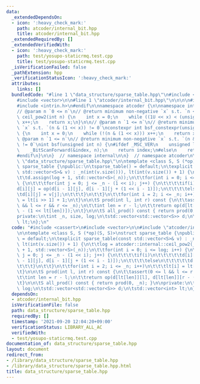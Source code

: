 ```yaml
---
data:
  _extendedDependsOn:
  - icon: ':heavy_check_mark:'
    path: atcoder/internal_bit.hpp
    title: atcoder/internal_bit.hpp
  _extendedRequiredBy: []
  _extendedVerifiedWith:
  - icon: ':heavy_check_mark:'
    path: test/yosupo-staticrmq.test.cpp
    title: test/yosupo-staticrmq.test.cpp
  _isVerificationFailed: false
  _pathExtension: hpp
  _verificationStatusIcon: ':heavy_check_mark:'
  attributes:
    links: []
  bundledCode: "#line 1 \"data_structure/sparse_table.hpp\"\n#include <cassert>\n\
    #include <vector>\n\n#line 1 \"atcoder/internal_bit.hpp\"\n\n\n\n#ifdef _MSC_VER\n\
    #include <intrin.h>\n#endif\n\nnamespace atcoder {\n\nnamespace internal {\n\n\
    // @param n `0 <= n`\n// @return minimum non-negative `x` s.t. `n <= 2**x`\nint\
    \ ceil_pow2(int n) {\n    int x = 0;\n    while ((1U << x) < (unsigned int)(n))\
    \ x++;\n    return x;\n}\n\n// @param n `1 <= n`\n// @return minimum non-negative\
    \ `x` s.t. `(n & (1 << x)) != 0`\nconstexpr int bsf_constexpr(unsigned int n)\
    \ {\n    int x = 0;\n    while (!(n & (1 << x))) x++;\n    return x;\n}\n\n//\
    \ @param n `1 <= n`\n// @return minimum non-negative `x` s.t. `(n & (1 << x))\
    \ != 0`\nint bsf(unsigned int n) {\n#ifdef _MSC_VER\n    unsigned long index;\n\
    \    _BitScanForward(&index, n);\n    return index;\n#else\n    return __builtin_ctz(n);\n\
    #endif\n}\n\n}  // namespace internal\n\n}  // namespace atcoder\n\n\n#line 5\
    \ \"data_structure/sparse_table.hpp\"\n\ntemplate <class S, S (*op)(S, S)>\nstruct\
    \ sparse_table {\npublic:\n\tsparse_table() = default;\n\texplicit sparse_table(const\
    \ std::vector<S>& v) : _n(int(v.size())), lt(int(v.size()) + 1) {\n\t\tlog = atcoder::internal::ceil_pow2(_n);\n\
    \t\td.assign(log + 1, std::vector<S>(_n));\n\t\tfor(int i = 0; i <= log; i++)\
    \ {\n\t\t\tfor(int j = 0; j <= _n - (1 << i); j++) {\n\t\t\t\tif(i)\n\t\t\t\t\t\
    d[i][j] = op(d[i - 1][j], d[i - 1][j + (1 << i - 1)]);\n\t\t\t\telse\n\t\t\t\t\
    \td[i][j] = v[j];\n\t\t\t}\n\t\t}\n\t\tfor(int i = 2; i <= _n; i++)\n\t\t\tlt[i]\
    \ = lt[i >> 1] + 1;\n\t}\n\n\tS prod(int l, int r) const {\n\t\tassert(0 <= l\
    \ && l <= r && r <= _n);\n\t\tint len = r - l;\n\t\treturn op(d[lt[len]][l], d[lt[len]][r\
    \ - (1 << lt[len])]);\n\t}\n\n\tS all_prod() const { return prod(0, _n); }\n\n\
    private:\n\tint _n, size, log;\n\tstd::vector<std::vector<S>> d;\n\tstd::vector<int>\
    \ lt;\n};\n"
  code: "#include <cassert>\n#include <vector>\n\n#include \"atcoder/internal_bit\"\
    \n\ntemplate <class S, S (*op)(S, S)>\nstruct sparse_table {\npublic:\n\tsparse_table()\
    \ = default;\n\texplicit sparse_table(const std::vector<S>& v) : _n(int(v.size())),\
    \ lt(int(v.size()) + 1) {\n\t\tlog = atcoder::internal::ceil_pow2(_n);\n\t\td.assign(log\
    \ + 1, std::vector<S>(_n));\n\t\tfor(int i = 0; i <= log; i++) {\n\t\t\tfor(int\
    \ j = 0; j <= _n - (1 << i); j++) {\n\t\t\t\tif(i)\n\t\t\t\t\td[i][j] = op(d[i\
    \ - 1][j], d[i - 1][j + (1 << i - 1)]);\n\t\t\t\telse\n\t\t\t\t\td[i][j] = v[j];\n\
    \t\t\t}\n\t\t}\n\t\tfor(int i = 2; i <= _n; i++)\n\t\t\tlt[i] = lt[i >> 1] + 1;\n\
    \t}\n\n\tS prod(int l, int r) const {\n\t\tassert(0 <= l && l <= r && r <= _n);\n\
    \t\tint len = r - l;\n\t\treturn op(d[lt[len]][l], d[lt[len]][r - (1 << lt[len])]);\n\
    \t}\n\n\tS all_prod() const { return prod(0, _n); }\n\nprivate:\n\tint _n, size,\
    \ log;\n\tstd::vector<std::vector<S>> d;\n\tstd::vector<int> lt;\n};\n"
  dependsOn:
  - atcoder/internal_bit.hpp
  isVerificationFile: false
  path: data_structure/sparse_table.hpp
  requiredBy: []
  timestamp: '2021-09-20 12:04:20+09:00'
  verificationStatus: LIBRARY_ALL_AC
  verifiedWith:
  - test/yosupo-staticrmq.test.cpp
documentation_of: data_structure/sparse_table.hpp
layout: document
redirect_from:
- /library/data_structure/sparse_table.hpp
- /library/data_structure/sparse_table.hpp.html
title: data_structure/sparse_table.hpp
---
```

